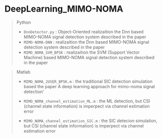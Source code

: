 # DeepLearning_MIMO-NOMA


> Python
>
> - `DnnDetector.py` : Object-Oriented realizaition the Dnn based MIMO-NOMA signal detection system described in the paper 
> - `MIMO-NOMA-DNN` : realizaition the Dnn based MIMO-NOMA signal detection system described in the paper
> - `MIMO_NOMA_SVM_BPSK` : realizaition the SVM (Support Vector Machine) based MIMO-NOMA signal detection system described in the paper

> Matlab 
>
> - `MIMO_NOMA_2USER_BPSK.m` : the traditional SIC detection simulation based the paper A deep learning approach for mimo-noma signal detection'
>
> - `MIMO_NOMA_channel_estimation_ML.m` : the ML detection, but CSI (channel state information) is imperpect  via channel estimation error
>
> - `MIMO_NOMA_channel_estimation_SIC.m` : the SIC detecion simulation,  but CSI (channel state information) is imperpect via channel estimation error

